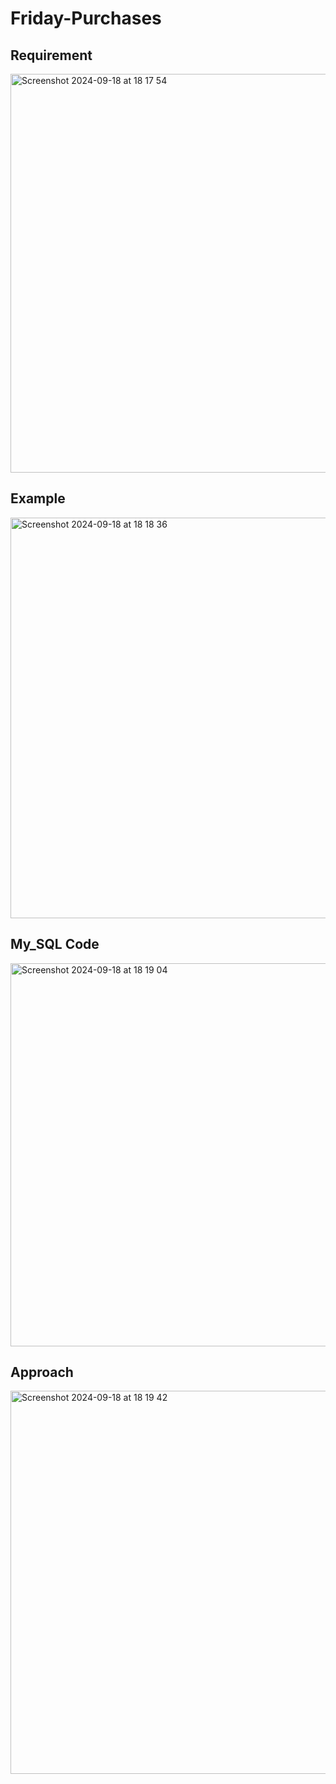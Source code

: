 # Friday-Purchases

## Requirement 

<img width="638" alt="Screenshot 2024-09-18 at 18 17 54" src="https://github.com/user-attachments/assets/f92f0368-c930-4ca5-b1f7-8f0251263f17">

## Example

<img width="641" alt="Screenshot 2024-09-18 at 18 18 36" src="https://github.com/user-attachments/assets/5cf436b6-03da-42ed-afd0-f28e7f21150c">

## My_SQL Code

<img width="613" alt="Screenshot 2024-09-18 at 18 19 04" src="https://github.com/user-attachments/assets/ea874f2a-d6de-4fe1-986f-5948460354dd">


## Approach

<img width="613" alt="Screenshot 2024-09-18 at 18 19 42" src="https://github.com/user-attachments/assets/ffdedffa-9690-4460-b6e5-bbe9a6440bee">
